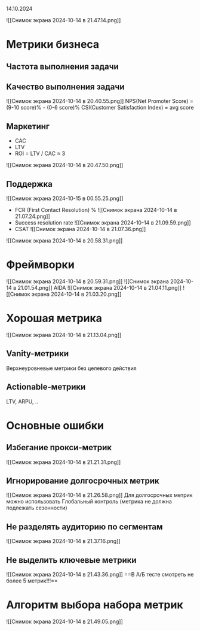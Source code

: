 14.10.2024

![[Снимок экрана 2024-10-14 в 21.47.14.png]]
# Метрики бизнеса
## Частота выполнения задачи
## Качество выполнения задачи
![[Снимок экрана 2024-10-14 в 20.40.55.png]]
NPS(Net Promoter Score) = (9-10 score)% - (0-6 score)%
CSI(Customer Satisfaction Index) = avg score
## Маркетинг 
- CAC
- LTV
- ROI = LTV / CAC $\approx$ 3

![[Снимок экрана 2024-10-14 в 20.47.50.png]]
## Поддержка
![[Снимок экрана 2024-10-15 в 00.55.25.png]]
- FCR (First Contact Resolution) %
![[Снимок экрана 2024-10-14 в 21.07.24.png]]
- Success resolution rate
![[Снимок экрана 2024-10-14 в 21.09.59.png]]
- CSAT
![[Снимок экрана 2024-10-14 в 21.07.36.png]]

![[Снимок экрана 2024-10-14 в 20.58.31.png]]

# Фреймворки
![[Снимок экрана 2024-10-14 в 20.59.31.png]]
![[Снимок экрана 2024-10-14 в 21.01.54.png]]
AIDA
![[Снимок экрана 2024-10-14 в 21.04.11.png]]
![[Снимок экрана 2024-10-14 в 21.03.20.png]]

# Хорошая метрика
![[Снимок экрана 2024-10-14 в 21.13.04.png]]

## Vanity-метрики
Верхнеуровневые метрики без целевого действия

## Actionable-метрики
LTV, ARPU, ..

# Основные ошибки
## Избегание прокси-метрик
![[Снимок экрана 2024-10-14 в 21.21.31.png]]
## Игнорирование долгосрочных метрик
![[Снимок экрана 2024-10-14 в 21.26.58.png]]
Для долгосрочных метрик можно использовать Глобальный контроль (метрика не должна подлежать сезонности)

## Не разделять аудиторию по сегментам
![[Снимок экрана 2024-10-14 в 21.37.16.png]]

## Не выделить ключевые метрики
![[Снимок экрана 2024-10-14 в 21.43.36.png]]
==В А/Б тесте смотреть не более 5 метрик!!!==

# Алгоритм выбора набора метрик
![[Снимок экрана 2024-10-14 в 21.49.05.png]]

